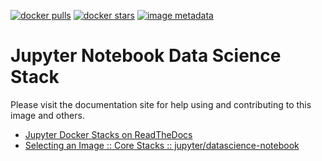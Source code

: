 [![docker pulls](https://img.shields.io/docker/pulls/jupyter/datascience-notebook.svg)](https://hub.docker.com/r/jupyter/datascience-notebook/) [![docker stars](https://img.shields.io/docker/stars/jupyter/datascience-notebook.svg)](https://hub.docker.com/r/jupyter/datascience-notebook/) [![image metadata](https://images.microbadger.com/badges/image/jupyter/datascience-notebook.svg)](https://microbadger.com/images/jupyter/datascience-notebook "jupyter/datascience-notebook image metadata")

# Jupyter Notebook Data Science Stack

Please visit the documentation site for help using and contributing to this image and others.

* [Jupyter Docker Stacks on ReadTheDocs](http://jupyter-docker-stacks.readthedocs.io/en/latest/index.html)
* [Selecting an Image :: Core Stacks :: jupyter/datascience-notebook](http://jupyter-docker-stacks.readthedocs.io/en/latest/using/selecting.html#jupyter-datascience-notebook)
